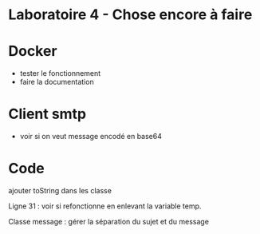# Laboratoire 4 - Chose encore à faire

# Docker
- tester le fonctionnement
- faire la documentation

# Client smtp
- voir si on veut message encodé en base64

# Code
ajouter toString dans les classe


Ligne 31 : voir si refonctionne en enlevant la variable temp.

Classe message : gérer la séparation du sujet et du message
